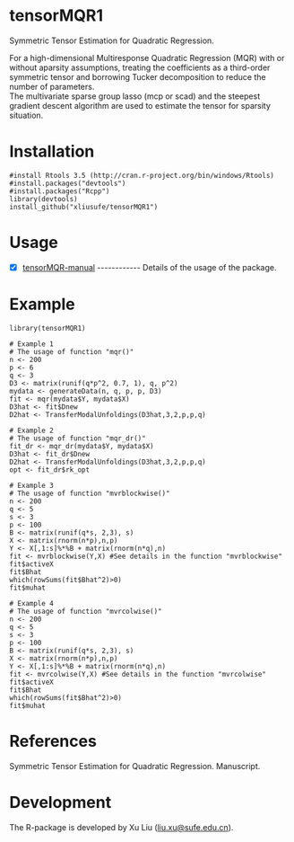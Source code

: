 # tensorMQR1
 Symmetric Tensor Estimation for Quadratic Regression.
 
  For a high-dimensional Multiresponse Quadratic Regression (MQR) with or without aparsity assumptions, 
  treating the coefficients as a third-order symmetric tensor and borrowing Tucker decomposition to reduce the number of parameters.  
  The multivariate sparse group lasso (mcp or scad) and the steepest gradient descent algorithm are used to estimate the tensor for sparsity situation.
# Installation

    #install Rtools 3.5 (http://cran.r-project.org/bin/windows/Rtools)
    #install.packages("devtools")
    #install.packages("Rcpp")
    library(devtools)
    install_github("xliusufe/tensorMQR1")

# Usage

   - [x] [tensorMQR-manual](https://github.com/xliusufe/tensorMQR1/blob/master/inst/tensorMQR1-manual.pdf) ------------ Details of the usage of the package.
# Example

    library(tensorMQR1)

    # Example 1
    # The usage of function "mqr()"
	n <- 200
    p <- 6
    q <- 3	
    D3 <- matrix(runif(q*p^2, 0.7, 1), q, p^2)
    mydata <- generateData(n, q, p, p, D3)    
    fit <- mqr(mydata$Y, mydata$X)
    D3hat <- fit$Dnew
	D2hat <- TransferModalUnfoldings(D3hat,3,2,p,p,q)
    
    # Example 2
    # The usage of function "mqr_dr()"	
    fit_dr <- mqr_dr(mydata$Y, mydata$X)
    D3hat <- fit_dr$Dnew
	D2hat <- TransferModalUnfoldings(D3hat,3,2,p,p,q)	
    opt <- fit_dr$rk_opt
 
    # Example 3 
    # The usage of function "mvrblockwise()"
    n <- 200
    q <- 5
    s <- 3
    p <- 100
    B <- matrix(runif(q*s, 2,3), s)
    X <- matrix(rnorm(n*p),n,p)
    Y <- X[,1:s]%*%B + matrix(rnorm(n*q),n)
    fit <- mvrblockwise(Y,X) #See details in the function "mvrblockwise"
    fit$activeX
    fit$Bhat
    which(rowSums(fit$Bhat^2)>0)
    fit$muhat
    
    # Example 4
    # The usage of function "mvrcolwise()"
    n <- 200
    q <- 5
    s <- 3
    p <- 100
    B <- matrix(runif(q*s, 2,3), s)
    X <- matrix(rnorm(n*p),n,p)
    Y <- X[,1:s]%*%B + matrix(rnorm(n*q),n)
    fit <- mvrcolwise(Y,X) #See details in the function "mvrcolwise"
    fit$activeX
    fit$Bhat
    which(rowSums(fit$Bhat^2)>0)
    fit$muhat 
	
# References

Symmetric Tensor Estimation for Quadratic Regression. Manuscript.

# Development
The R-package is developed by Xu Liu (liu.xu@sufe.edu.cn).
